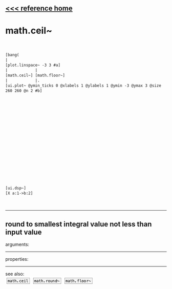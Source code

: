 [<<< reference home](ceammc_lib.md)
---

# math.ceil~

```


[bang(
|
[plot.linspace~ -3 3 #a]
|            |
[math.ceil~] [math.floor~]
|            |.
[ui.plot~ @ymin_ticks 0 @xlabels 1 @ylabels 1 @ymin -3 @ymax 3 @size 260 260 @n 2 #b]


















[ui.dsp~]
[X a:1->b:2]

            
```
---
round to smallest integral value not less than input value
---
arguments:


---
properties:


---
see also:<br>
[![math.ceil](img/object_math.ceil.png)](math.ceil.md)
[![math.round~](img/object_math.round~.png)](math.round~.md)
[![math.floor~](img/object_math.floor~.png)](math.floor~.md)
